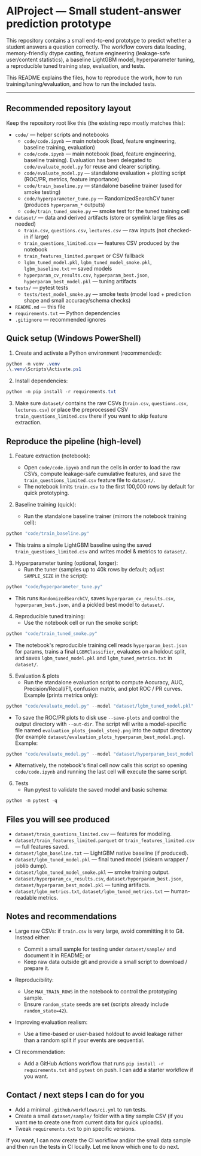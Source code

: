 # AIProject — Small student-answer prediction prototype

This repository contains a small end-to-end prototype to predict whether a student answers a question correctly. The workflow covers data loading, memory-friendly dtype casting, feature engineering (leakage-safe user/content statistics), a baseline LightGBM model, hyperparameter tuning, a reproducible tuned training step, evaluation, and tests.

This README explains the files, how to reproduce the work, how to run training/tuning/evaluation, and how to run the included tests.

---

## Recommended repository layout

Keep the repository root like this (the existing repo mostly matches this):

- `code/` — helper scripts and notebooks
  - `code/code.ipynb` — main notebook (load, feature engineering, baseline training, evaluation)
   - `code/code.ipynb` — main notebook (load, feature engineering, baseline training). Evaluation has been delegated to `code/evaluate_model.py` for reuse and clearer scripting.
   - `code/evaluate_model.py` — standalone evaluation + plotting script (ROC/PR, metrics, feature importance)
  - `code/train_baseline.py` — standalone baseline trainer (used for smoke testing)
  - `code/hyperparameter_tune.py` — RandomizedSearchCV tuner (produces `hyperparam_*` outputs)
  - `code/train_tuned_smoke.py` — smoke test for the tuned training cell
- `dataset/` — data and derived artifacts (store or symlink large files as needed)
  - `train.csv`, `questions.csv`, `lectures.csv` — raw inputs (not checked-in if large)
  - `train_questions_limited.csv` — features CSV produced by the notebook
  - `train_features_limited.parquet` or CSV fallback
  - `lgbm_tuned_model.pkl`, `lgbm_tuned_model_smoke.pkl`, `lgbm_baseline.txt` — saved models
  - `hyperparam_cv_results.csv`, `hyperparam_best.json`, `hyperparam_best_model.pkl` — tuning artifacts
- `tests/` — pytest tests
  - `tests/test_model_smoke.py` — smoke tests (model load + prediction shape and small accuracy/schema checks)
- `README.md` — this file
- `requirements.txt` — Python dependencies
- `.gitignore` — recommended ignores


## Quick setup (Windows PowerShell)

1. Create and activate a Python environment (recommended):

```powershell
python -m venv .venv
.\.venv\Scripts\Activate.ps1
```

2. Install dependencies:

```powershell
python -m pip install -r requirements.txt
```

3. Make sure `dataset/` contains the raw CSVs (`train.csv`, `questions.csv`, `lectures.csv`) or place the preprocessed CSV `train_questions_limited.csv` there if you want to skip feature extraction.


## Reproduce the pipeline (high-level)

1. Feature extraction (notebook):
   - Open `code/code.ipynb` and run the cells in order to load the raw CSVs, compute leakage-safe cumulative features, and save the `train_questions_limited.csv` feature file to `dataset/`.
   - The notebook limits `train.csv` to the first 100,000 rows by default for quick prototyping.

2. Baseline training (quick):
   - Run the standalone baseline trainer (mirrors the notebook training cell):

```powershell
python "code/train_baseline.py"
```

   - This trains a simple LightGBM baseline using the saved `train_questions_limited.csv` and writes model & metrics to `dataset/`.

3. Hyperparameter tuning (optional, longer):
   - Run the tuner (samples up to 40k rows by default; adjust `SAMPLE_SIZE` in the script):

```powershell
python "code/hyperparameter_tune.py"
```

   - This runs `RandomizedSearchCV`, saves `hyperparam_cv_results.csv`, `hyperparam_best.json`, and a pickled best model to `dataset/`.

4. Reproducible tuned training:
   - Use the notebook cell or run the smoke script:

```powershell
python "code/train_tuned_smoke.py"
```

   - The notebook's reproducible training cell reads `hyperparam_best.json` for params, trains a final `LGBMClassifier`, evaluates on a holdout split, and saves `lgbm_tuned_model.pkl` and `lgbm_tuned_metrics.txt` in `dataset/`.

5. Evaluation & plots
   - Run the standalone evaluation script to compute Accuracy, AUC, Precision/Recall/F1, confusion matrix, and plot ROC / PR curves. Example (prints metrics only):

```powershell
python "code/evaluate_model.py" --model "dataset/lgbm_tuned_model.pkl" --features "dataset/train_questions_limited.csv"
```

   - To save the ROC/PR plots to disk use `--save-plots` and control the output directory with `--out-dir`. The script will write a model-specific file named `evaluation_plots_{model_stem}.png` into the output directory (for example `dataset/evaluation_plots_hyperparam_best_model.png`). Example:

```powershell
python "code/evaluate_model.py" --model "dataset/hyperparam_best_model.pkl" --features "dataset/train_questions_limited.csv" --save-plots --out-dir dataset
```

   - Alternatively, the notebook's final cell now calls this script so opening `code/code.ipynb` and running the last cell will execute the same script.

6. Tests
   - Run pytest to validate the saved model and basic schema:

```powershell
python -m pytest -q
```


## Files you will see produced

- `dataset/train_questions_limited.csv` — features for modeling.
- `dataset/train_features_limited.parquet` or `train_features_limited.csv` — full features saved.
- `dataset/lgbm_baseline.txt` — LightGBM native baseline (if produced).
- `dataset/lgbm_tuned_model.pkl` — final tuned model (sklearn wrapper / joblib dump).
- `dataset/lgbm_tuned_model_smoke.pkl` — smoke training output.
- `dataset/hyperparam_cv_results.csv`, `dataset/hyperparam_best.json`, `dataset/hyperparam_best_model.pkl` — tuning artifacts.
- `dataset/lgbm_metrics.txt`, `dataset/lgbm_tuned_metrics.txt` — human-readable metrics.


## Notes and recommendations

- Large raw CSVs: if `train.csv` is very large, avoid committing it to Git. Instead either:
  - Commit a small sample for testing under `dataset/sample/` and document it in README; or
  - Keep raw data outside git and provide a small script to download / prepare it.

- Reproducibility:
  - Use `MAX_TRAIN_ROWS` in the notebook to control the prototyping sample.
  - Ensure `random_state` seeds are set (scripts already include `random_state=42`).

- Improving evaluation realism:
  - Use a time-based or user-based holdout to avoid leakage rather than a random split if your events are sequential.

- CI recommendation:
  - Add a GitHub Actions workflow that runs `pip install -r requirements.txt` and `pytest` on push. I can add a starter workflow if you want.


## Contact / next steps I can do for you

- Add a minimal `.github/workflows/ci.yml` to run tests.
- Create a small `dataset/sample/` folder with a tiny sample CSV (if you want me to create one from current data for quick uploads).
- Tweak `requirements.txt` to pin specific versions.

If you want, I can now create the CI workflow and/or the small data sample and then run the tests in CI locally. Let me know which one to do next.
